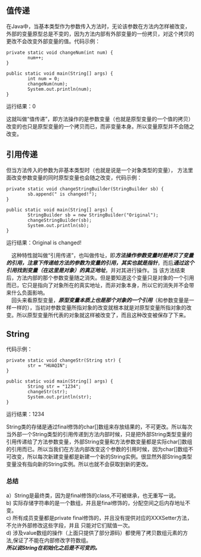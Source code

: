 ## 值传递
在Java中，当基本类型作为参数传入方法时，无论该参数在方法内怎样被改变，外部的变量原型总是不变的，因为方法内部有外部变量的一份拷贝，对这个拷贝的更改不会改变外部变量的值。代码示例：
```
private static void changeNum(int num) {
        num++;
}

public static void main(String[] args) {
        int num = 0;
        changeNum(num);
        System.out.println(num);
}
```
运行结果：0  
  
这就叫做“值传递”，即方法操作的是参数变量（也就是原型变量的一个值的拷贝）改变的也只是原型变量的一个拷贝而已，而非变量本身。所以变量原型并不会随之改变。

## 引用传递
但当方法传入的参数为非基本类型时（也就是说是一个对象类型的变量）， 方法里面改变参数变量的同时原型变量也会随之改变，代码示例：
```
private static void changeStringBuilder(StringBuilder sb) {
        sb.append(" is changed!");
}

public static void main(String[] args) {
        StringBuilder sb = new StringBuilder("Original");
        changeStringBuilder(sb);
        System.out.println(sb);
}
```
运行结果：Original is changed!  

&emsp;这种特性就叫做“引用传递”，也叫做传址，即***方法操作参数变量时是拷贝了变量的引用，注意下传递给方法的参数为变量的引用，其实也就是指针***，而后***通过这个引用找到变量（在这里是对象）的真正地址***，并对其进行操作。当 该方法结束后，方法内部的那个参数变量随之消失。但是要知道这个变量只是对象的一个引用而已，它只是指向了对象所在的真实地址，而非对象本身，所以它的消失并不会带来什么负面影响。  
&emsp;回头来看原型变量，***原型变量本质上也是那个对象的一个引用***（和参数变量是一样一样的），当初对参数变量所指对象的改变就根本就是对原型变量所指对象的改变。所以原型变量所代表的对象就这样被改变了，而且这种改变被保存了下来。

## String
代码示例：
```
private static void changeStr(String str) {
        str = "HUAQIN";
}

public static void main(String[] args) {
        String str = "1234";
        changeStr(str);
        System.out.println(str);
}
```
运行结果：1234  
  
String类的存储是通过final修饰的char[]数组来存放结果的，不可更改。所以每次当外部一个String类型的引用传递到方法内部时候，只是把外部String类型变量的引用传递给了方法参数变量，外部String变量和方法参数变量都是实际char[]数组的引用而已。所以当我们在方法内部改变这个参数的引用时候，因为char[]数组不可改变，所以每次新建变量都是新建一个新的String实例。很显然外部String类型变量没有指向新的String实例。所以也就不会获取到新的更改。  

### 总结
a）String是最终类，因为是final修饰的class,不可被继承，也无重写一说。  
b) 实际存储字符串的是一个数组，并且是final修饰的，分配空间之后内存地址不变。  
c) 所有成员变量都是private final修饰的，并且没有提供对应的XXXSetter方法，不允许外部修改这些字段，并且 只能对它们赋值一次。  
d) 涉及value数组的操作（上面只提供了部分源码）都使用了拷贝数组元素的方法,保证了不能在内部修改字符数组。  
***所以说String在初始化之后是不可变的。***
